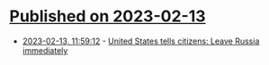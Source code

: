 # [Published on 2023-02-13](index.md)

* [2023-02-13, 11:59:12](https://news.ycombinator.com/item?id=34772493) - [United States tells citizens: Leave Russia immediately](https://www.reuters.com/world/us/united-states-tells-citizens-depart-russia-immediately-2023-02-13/)
